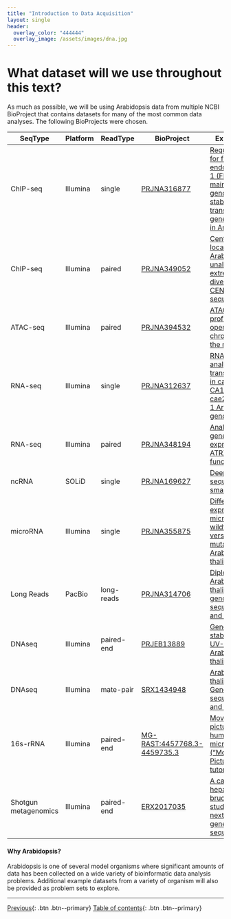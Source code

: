 ```yaml
---
title: "Introduction to Data Acquisition"
layout: single
header:
  overlay_color: "444444"
  overlay_image: /assets/images/dna.jpg
---
```



# What dataset will we use throughout this text?

As much as possible, we will be using Arabidopsis data from multiple NCBI BioProject that contains datasets for many of the most common data analyses.  The following BioProjects were chosen.  

| SeqType              | Platform | ReadType   | BioProject                                                                                | Experiment                                                                                                                                                                 |
|----------------------|----------|------------|-------------------------------------------------------------------------------------------|----------------------------------------------------------------------------------------------------------------------------------------------------------------------------|
| ChIP-seq             | Illumina | single     | [PRJNA316877](https://www.ncbi.nlm.nih.gov/bioproject/?term=PRJNA316877)                  | [Requirement for flap endonuclease 1 (FEN1) to maintain genomic stability and transcriptional gene silencing in Arabidopsis](https://www.ncbi.nlm.nih.gov/pubmed/27231839) |
| ChIP-seq             | Illumina | paired     | [PRJNA349052](https://www.ncbi.nlm.nih.gov/bioproject/?term=PRJNA349052)                  | [Centromere location in Arabidopsis is unaltered by extreme divergence in CENH3 protein sequence]()                                                                        |
| ATAC-seq             | Illumina | paired     | [PRJNA394532](https://www.ncbi.nlm.nih.gov/bioproject/?term=PRJNA394532)                  | [ATAC-seq profiling of open chromatin in the root tips]()                                                                                                                  |
| RNA-seq              | Illumina | single     | [PRJNA312637](https://www.ncbi.nlm.nih.gov/bioproject/?term=PRJNA312637)                  | [RNA-seq analysis of transcriptomes in cae2-1, CA1-1 and cae2-1 CA1-1 Arabidopsis genotypes](https://www.ncbi.nlm.nih.gov/pubmed/27911772)                                 |
| RNA-seq              | Illumina | paired     | [PRJNA348194](https://www.ncbi.nlm.nih.gov/bioproject/?term=PRJNA348194)                  | [Analysis of gene expression in a ATRX loss-of-function line](https://www.ncbi.nlm.nih.gov/pubmed/28684426)                                                                |
| ncRNA                | SOLiD    | single     | [PRJNA169627](https://www.ncbi.nlm.nih.gov/bioproject/?term=PRJNA169627)                  | [Deep sequencing of small RNAs]()                                                                                                                                          |
| microRNA             | Illumina | single     | [PRJNA355875](https://www.ncbi.nlm.nih.gov/bioproject/?term=PRJNA355875)                  | [Differential expression of microRNAs in wildtype versus DCL1 mutants in Arabidopsis thaliana](https://www.ncbi.nlm.nih.gov/pubmed/28407097)                               |
| Long Reads           | PacBio   | long-reads | [PRJNA314706](https://www.ncbi.nlm.nih.gov/bioproject/?term=PRJNA314706)                  | [Diploid Arabidopsis thaliana genome sequencing and assembly](https://www.ncbi.nlm.nih.gov/pubmed/27749838)                                                                |
| DNAseq               | Illumina | paired-end | [PRJEB13889](https://www.ncbi.nlm.nih.gov/bioproject/?term=PRJEB13889)                    | [Genome stability under UV-B in Arabidopsis   thaliana](https://www.nature.com/articles/ncomms13522/)                                                                                                                    |
| DNAseq               | Illumina | mate-pair  | [SRX1434948](https://www.ncbi.nlm.nih.gov/sra/SRX1434948/)                                | [Arabidopsis thaliana Genome sequencing and assembly](https://www.ncbi.nlm.nih.gov/pubmed/27711162)                                                                        |
| 16s-rRNA             | Illumina | paired-end | [MG-RAST:4457768.3-4459735.3](https://docs.qiime2.org/2017.10/tutorials/moving-pictures/) | [Moving pictures of the human microbiome (“Moving Pictures” tutorial)](https://genomebiology.biomedcentral.com/articles/10.1186/gb-2011-12-5-r50)                          |
| Shotgun metagenomics | Illumina | paired-end | [ERX2017035](https://www.ncbi.nlm.nih.gov/sra/ERX2017035/)                                | [A case of hepatic brucelloma studied by next generation sequencing]()                                                                                                     |

#### Why Arabidopsis?
Arabidopsis is one of several model organisms where significant amounts of data has been collected on a wide variety of bioinformatic data analysis problems.  Additional example datasets from a variety of organism will also be provided as problem sets to explore.



---


[Previous](fileTransfer/sra.md){: .btn  .btn--primary}
[Table of contents](../index-bk.md){: .btn  .btn--primary}
